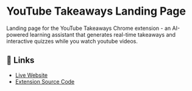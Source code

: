 # YouTube Takeaways Landing Page

Landing page for the YouTube Takeaways Chrome extension - an AI-powered learning assistant that generates real-time takeaways and interactive quizzes while you watch youtube videos.

## 🔗 Links
- [Live Website](https://youtube-takeaways.vercel.app)
- [Extension Source Code](https://github.com/aladynjr/youtube-takeaways-extension)

